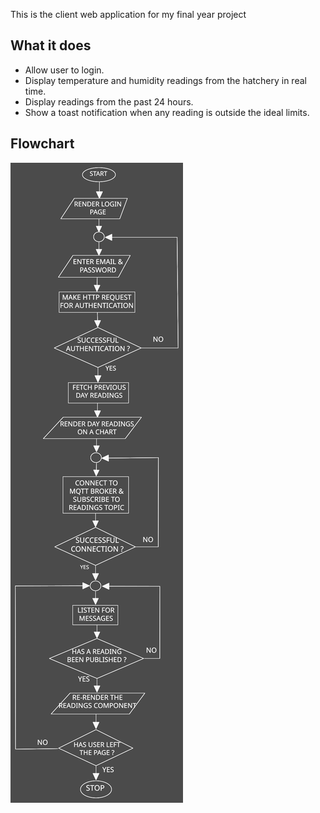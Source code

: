 This is the client web application for my final year project

## What it does

- Allow user to login.
- Display temperature and humidity readings from the hatchery in real time.
- Display readings from the past 24 hours.
- Show a toast notification when any reading is outside the ideal limits.

## Flowchart

![](./docs/web-app-dark.svg)
